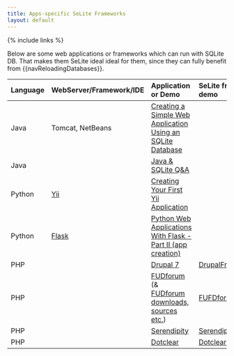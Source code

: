 ```yaml
---
title: Apps-specific SeLite Frameworks
layout: default
---
```

{% include links %}

Below are some web applications or frameworks which can run with SQLite DB. That makes them SeLite ideal ideal for them, since they can fully benefit from {{navReloadingDatabases}}.


| **Language** | **WebServer/Framework/IDE**        | **Application or Demo**                                      | **SeLite framework or demo** |
|:-------------|:-----------------------------------|:-------------------------------------------------------------|:-----------------------------|
| Java       | Tomcat, NetBeans                 | [Creating a Simple Web Application Using an SQLite Database](http://users.csc.calpoly.edu/~jdalbey/308/Resources/HOWTO_SQLite_with_NetBeans.html) |  |
| Java       |                                   | [Java & SQLite Q&A](http://www.java2s.com/Questions_And_Answers/Java-Database/sqlite/sqlite.htm) |  |
| Python     | [Yii](http://www.yiiframework.com) | [Creating Your First Yii Application](http://www.yiiframework.com/doc/guide/1.1/en/quickstart.first-app) |  |
| Python     | [Flask](http://flask.pocoo.org/)   | [Python Web Applications With Flask - Part II (app creation)](http://www.realpython.com/blog/python/python-web-applications-with-flask-part-ii-app-creation) |  |
| PHP        |                                   | [Drupal 7](http://drupal.org)                               | [DrupalFramework](DrupalFramework) |
| PHP        |                                   | [FUDforum](http://fudforum.org/forum/) (& [FUDforum downloads, sources etc.](http://sourceforge.net/projects/fudforum/)) | [FUFDforumFramework](FUFDforumFramework) |
| PHP        |                                   | [Serendipity](http://www.s9y.org)                           | [SerendipityFramework](SerendipityFramework) |
| PHP        |                                   | [Dotclear](http://dotclear.org/)                            | [DotclearFramework](DotclearFramework) |
